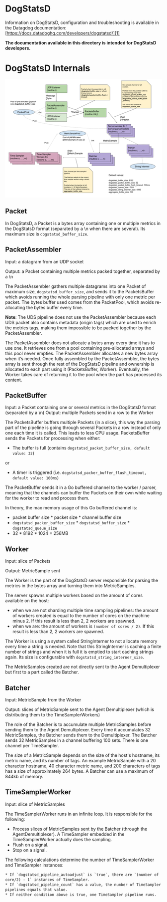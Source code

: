 # DogStatsD

Information on DogStatsD, configuration and troubleshooting is available in the Datagdog documentation:
[https://docs.datadoghq.com/developers/dogstatsd/][1]

**The documentation available in this directory is intended for DogStatsD developers.**

[1]: https://docs.datadoghq.com/developers/dogstatsd/

# DogStatsD Internals

![DogStatsD Internals Schema](internals_schema.png)

## Packet

In DogStatsD, a Packet is a bytes array containing one or multiple metrics in the DogStatsD format (separated by a \n when there are several). Its maximum size is `dogstatsd_buffer_size`.

## PacketAssembler

Input: a datagram from an UDP socket

Output: a Packet containing multiple metrics packed together, separated by a \n

The PacketAssembler gathers multiple datagrams into one Packet of maximum size, `dogstatsd_buffer_size`, and sends it to the PacketsBuffer which avoids running the whole parsing pipeline with only one metric per packet. The bytes buffer used comes from the PacketPool, which avoids re-allocating the bytes buffer every time.

**Note**: The UDS pipeline does not use the PacketAssembler because each UDS packet also contains metadata (origin tags) which are used to enrich the metrics tags, making them impossible to be packed together by the PacketAssembler.

The PacketAssembler does not allocate a bytes array every time it has to use one. It retrieves one from a pool containing pre-allocated arrays and this pool never empties. The PacketAssembler allocates a new bytes array when it’s needed.
Once fully assembled by the PacketAssembler, the bytes array is sent through the rest of the DogStatsD pipeline and ownership is allocated to each part using it (PacketsBuffer, Worker). Eventually, the Worker takes care of returning it to the pool when the part has processed its content.

## PacketBuffer

Input: a Packet containing one or several metrics in the DogStatsD format (separated by a \n)
Output: multiple Packets send in a row to the Worker

The PacketsBuffer buffers multiple Packets (in a slice), this way the parsing part of the pipeline is going through several Packets in a row instead of only one each time it is called. This leads to less CPU usage. PacketsBuffer sends the Packets for processing when either:

* The buffer is full (contains `dogstatsd_packet_buffer_size, default value: 32`)

or

* A timer is triggered (i.e. `dogstatsd_packer_buffer_flush_timeout, default value: 100ms`)

The PacketBuffer sends it in a Go buffered channel to the worker / parser, meaning that the channels can buffer the Packets on their own while waiting for the worker to read and process them.

In theory, the max memory usage of this Go buffered channel is:

  * packet buffer size * packet size * channel buffer size
  * `dogstatsd_packer_buffer_size` * `dogstatsd_buffer_size` * `dogstatsd_queue_size`
  * 32 * 8192 * 1024 =  256MB

## Worker

Input: slice of Packets

Output: MetricSample sent

The Worker is the part of the DogStatsD server responsible for parsing the metrics in the bytes array and turning them into MetricSamples.

The server spawns multiple workers based on the amount of cores available on the host:

  * when we are not sharding multiple time sampling pipelines: the amount of workers created is equal to the number of cores on the machine minus 2. If this result is less than 2, 2 workers are spawned.
  * when we are: the amount of workers is `(number of cores / 2)`.  If this result is less than 2, 2 workers are spawned.

The Worker is using a system called StringInterner to not allocate memory every time a string is needed. Note that this StringInterner is caching a finite number of strings and when it is full it is emptied to start caching strings again. Its size is configurable with `dogstatsd_string_interner_size`.

The MetricSamples created are not directly sent to the Agent Demultiplexer but first to a part called the Batcher.

## Batcher

Input: MetricSample from the Worker

Output: slices of MetricSample sent to the Agent Demultiplexer (which is distributing them to the TimeSamplerWorkers)

The role of the Batcher is to accumulate multiple MetricSamples before sending them to the Agent Demultiplexer. Every time it accumulates 32 MetricSamples, the Batcher sends them to the Demultiplexer. The Batcher sends 32 MetricSamples in a channel buffering 100 sets. There is one channel per TimeSampler.

The size of a MetricSample depends on the size of the host's hostname, its metric name, and its number of tags. An example MetricSample with a 20 character hostname, 40 character metric name, and 200 characters of tags has a size of approximately 264 bytes. A Batcher can use a maximum of 844kb of memory.

## TimeSamplerWorker

Input: slice of MetricSamples

The TimeSamplerWorker runs in an infinite loop. It is responsible for the following:

  * Process slices of MetricSamples sent by the Batcher (through the AgentDemultiplexer). A TimeSampler embedded in the TimeSamplerWorker actually does the sampling.
  * Flush on a signal.
  * Stop on a signal.

The following calculations determine the number of TimeSamplerWorker and TimeSampler instances:

    * If `dogstatsd_pipeline_autoadjust` is `true`, there are `(number of core/2) - 1` instances of TimeSampler.
    * If `dogstatsd_pipeline_count` has a value, the number of TimeSampler pipelines equals that value.
    * If neither condition above is true, one TimeSampler pipeline runs.

